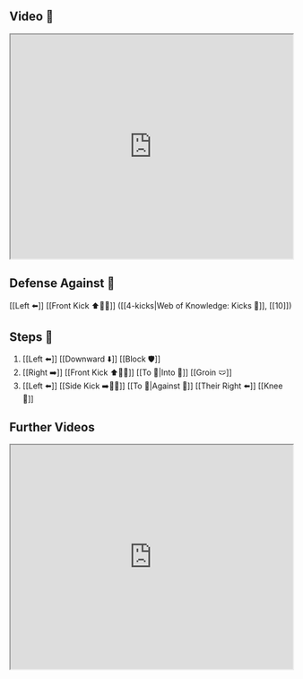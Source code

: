 ## Video 🎥

<iframe src="https://www.youtube.com/embed/Ks7n7LfrHkw" width="100%" height="400"></iframe>

## Defense Against 🤺

 [[Left ⬅️]] [[Front Kick ⬆️🦶💥]] ([[4-kicks|Web of Knowledge: Kicks 🦶]], [[10]])

## Steps 👣

1. [[Left ⬅️]] [[Downward ⬇️]] [[Block 🛡️]]
2. [[Right ➡️]] [[Front Kick ⬆️🦶💥]] [[To 🎯|Into 🎯]] [[Groin 🩲]]
3. [[Left ⬅️]] [[Side Kick ➡️🦶💥]] [[To 🎯|Against 🎯]] [[Their Right ⬅️]] [[Knee 🦵]]

## Further Videos

<iframe src="https://www.youtube.com/embed/IXZ6kr4VHQw?start=273&end=288" width="100%" height="400"></iframe>
